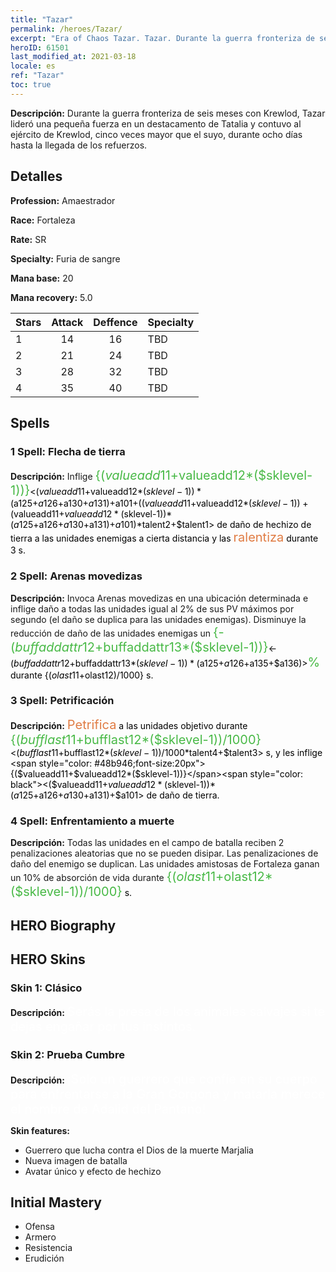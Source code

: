 ```yaml
---
title: "Tazar"
permalink: /heroes/Tazar/
excerpt: "Era of Chaos Tazar. Tazar. Durante la guerra fronteriza de seis meses con Krewlod, Tazar lideró una pequeña fuerza en un destacamento de Tatalia y contuvo al ejército de Krewlod, cinco veces mayor que el suyo, durante ocho días hasta la llegada de los refuerzos."
heroID: 61501
last_modified_at: 2021-03-18
locale: es
ref: "Tazar"
toc: true
---
```

 **Descripción:** Durante la guerra fronteriza de seis meses con Krewlod, Tazar lideró una pequeña fuerza en un destacamento de Tatalia y contuvo al ejército de Krewlod, cinco veces mayor que el suyo, durante ocho días hasta la llegada de los refuerzos.
## Detalles
 **Profession:** Amaestrador

 **Race:** Fortaleza

 **Rate:** SR

 **Specialty:** Furia de sangre

 **Mana base:** 20

 **Mana recovery:** 5.0


  | Stars   |     Attack     |    Deffence    |      Specialty     |
  |---------|:---------------:|:---------------:|--------------------|
  |    1    | 14 | 16 | TBD |
  |    2    | 21 | 24 | TBD |
  |    3    | 28 | 32 | TBD |
  |    4    | 35 | 40 | TBD |

## Spells
### 1 Spell: Flecha de tierra
 **Descripción:** Inflige <span style="color: #48b946;font-size:20px">{($valueadd11+$valueadd12*($sklevel-1))}</span><span style="color: black"><($valueadd11+$valueadd12*($sklevel-1))*($a125+$a126+$a130+$a131)+$a101+(($valueadd11+$valueadd12*($sklevel-1))+($valueadd11+$valueadd12*($sklevel-1))*($a125+$a126+$a130+$a131)+$a101)*$talent2+$talent1> de daño de hechizo de tierra a las unidades enemigas a cierta distancia y las <span style="color: #e07c44;font-size:20px">ralentiza</span><span style="color: black"> durante 3 s.

### 2 Spell: Arenas movedizas
 **Descripción:** Invoca Arenas movedizas en una ubicación determinada e inflige daño a todas las unidades igual al 2% de sus PV máximos por segundo (el daño se duplica para las unidades enemigas). Disminuye la reducción de daño de las unidades enemigas un <span style="color: #48b946;font-size:20px">{-($buffaddattr12+$buffaddattr13*($sklevel-1))}</span><span style="color: black"><-($buffaddattr12+$buffaddattr13*($sklevel-1))*($a125+$a126+$a135+$a136)><span style="color: #48b946;font-size:20px">%</span><span style="color: black"> durante {($olast11+$olast12)/1000} s.

### 3 Spell: Petrificación
 **Descripción:** <span style="color: #e07c44;font-size:20px">Petrifica</span><span style="color: black"> a las unidades objetivo durante <span style="color: #48b946;font-size:20px">{($bufflast11+$bufflast12*($sklevel-1))/1000}</span><span style="color: black"><($bufflast11+$bufflast12*($sklevel-1))/1000*$talent4+$talent3> s, y les inflige <span style="color: #48b946;font-size:20px">{($valueadd11+$valueadd12*($sklevel-1))}</span><span style="color: black"><($valueadd11+$valueadd12*($sklevel-1))*($a125+$a126+$a130+$a131)+$a101> de daño de tierra.

### 4 Spell: Enfrentamiento a muerte
 **Descripción:** Todas las unidades en el campo de batalla reciben 2 penalizaciones aleatorias que no se pueden disipar. Las penalizaciones de daño del enemigo se duplican. Las unidades amistosas de Fortaleza ganan un 10% de absorción de vida durante <span style="color: #48b946;font-size:20px">{($olast11+$olast12*($sklevel-1))/1000}</span><span style="color: black"> s.


## HERO Biography

## HERO Skins
### Skin 1: **Clásico**

 **Descripción:** <span style="color: #ffffff;font-size:20px">Serás la presa de los animales salvajes si te dejas engañar por tus instintos.</span>


### Skin 2: **Prueba Cumbre**

 **Descripción:** <span style="color: #ffffff;font-size:20px">¡Solo un guerrero que confíe en su cuerpo para enfrentarse a la Gran Gorgona y matarla merece el nombre de Adalid del Pantano!</span>

 **Skin features:** 

   - Guerrero que lucha contra el Dios de la muerte Marjalia
   - Nueva imagen de batalla
   - Avatar único y efecto de hechizo


## Initial Mastery
   - Ofensa
   - Armero
   - Resistencia
   - Erudición

